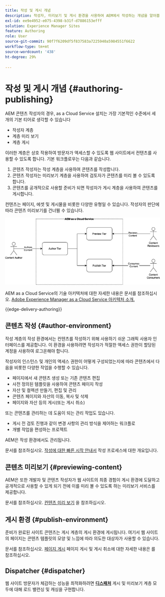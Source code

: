 ```yaml
---
title: 작성 및 게시 개념
description: 작성자, 미리보기 및 게시 환경을 사용하여 AEM에서 작성하는 개념을 알아봅니다.
exl-id: ee9e4952-e075-4398-b31f-d7886153efff
solution: Experience Manager Sites
feature: Authoring
role: User
source-git-commit: 90f7f6209df5f837583a7225940a5984551f6622
workflow-type: tm+mt
source-wordcount: '438'
ht-degree: 29%

---
```



# 작성 및 게시 개념 {#authoring-publishing}

AEM 콘텐츠 작성자의 경우, as a Cloud Service 설치는 가장 기본적인 수준에서 세 개의 기본 티어로 생각할 수 있습니다

* 작성자 계층
* 계층 미리 보기
* 계층 게시

이러한 계층은 상호 작용하여 방문자가 액세스할 수 있도록 웹 사이트에서 컨텐츠를 사용할 수 있도록 합니다. 기본 워크플로우는 다음과 같습니다.

1. 콘텐츠 작성자는 작성 계층을 사용하여 콘텐츠를 작성합니다.
1. 콘텐츠 작성자는 미리보기 계층을 사용하여 검토자가 콘텐츠를 미리 볼 수 있도록 합니다.
1. 콘텐츠를 공개적으로 사용할 준비가 되면 작성자가 게시 계층을 사용하여 콘텐츠를 게시합니다.

컨텐츠는 페이지, 에셋 및 게시물을 비롯한 다양한 유형일 수 있습니다. 작성자의 판단에 따라 콘텐츠 미리보기를 건너뛸 수 있습니다.

![작성자, 게시자 및 Dispatcher 다이어그램](assets/author-publish.jpg)

AEM as a Cloud Service의 기술 아키텍처에 대한 자세한 내용은 문서를 참조하십시오. [Adobe Experience Manager as a Cloud Service 아키텍처 소개.](/help/overview/architecture.md)

{{edge-delivery-authoring}}

## 콘텐츠 작성 {#author-environment}

작성 계층의 작성 환경에서는 컨텐츠를 작성하기 위해 사용하기 쉬운 그래픽 사용자 인터페이스를 제공합니다. 이 환경을 사용하려면 작성자가 적절한 액세스 권한이 할당된 계정을 사용하여 로그온해야 합니다.

작성자의 인스턴스 및 개인의 액세스 권한이 어떻게 구성되었는지에 따라 콘텐츠에서 다음을 비롯한 다양한 작업을 수행할 수 있습니다.

* 페이지에서 새 콘텐츠 생성 또는 기존 콘텐츠 편집
* 사전 정의된 템플릿을 사용하여 콘텐츠 페이지 작성
* 자산 및 컬렉션 만들기, 편집 및 관리
* 콘텐츠 페이지와 자산의 이동, 복사 및 삭제
* 페이지와 자산 등의 게시(또는 게시 취소)

또는 콘텐츠를 관리하는 데 도움이 되는 관리 작업도 있습니다.

* 게시 전 검토 진행과 같이 변경 사항의 관리 방식을 제어하는 워크플로
* 개별 작업을 편성하는 프로젝트

AEM은 작성 환경에서도 관리됩니다.

문서를 참조하십시오. [작성에 대한 빠른 시작 안내서](/help/sites-cloud/authoring/quick-start.md) 작성 프로세스에 대한 개요입니다.

## 콘텐츠 미리보기 {#previewing-content}

AEM은 또한 개발자 및 콘텐츠 작성자가 웹 사이트의 최종 경험이 게시 환경에 도달하고 공개적으로 사용할 수 있게 되기 전에 이를 미리 볼 수 있도록 하는 미리보기 서비스를 제공합니다.

문서를 참조하십시오. [컨텐츠 미리 보기](/help/sites-cloud/authoring/sites-console/previewing-content.md) 을 참조하십시오.

## 게시 환경 {#publish-environment}

준비가 완료된 사이트 콘텐츠는 게시 계층의 게시 환경에 게시됩니다. 여기서 웹 사이트의 페이지는 콘텐츠 템플릿의 모양 및 느낌에 따라 의도한 대상자가 사용할 수 있습니다.

문서를 참조하십시오. [페이지 게시](/help/sites-cloud/authoring/sites-console/publishing-pages.md) 페이지 게시 및 게시 취소에 대한 자세한 내용은 를 참조하십시오.

## Dispatcher {#dispatcher}

웹 사이트 방문자가 체감하는 성능을 최적화하려면 **[디스패처](/help/implementing/dispatcher/overview.md)** 게시 및 미리보기 계층 모두에 대해 로드 밸런싱 및 캐싱을 구현합니다.
